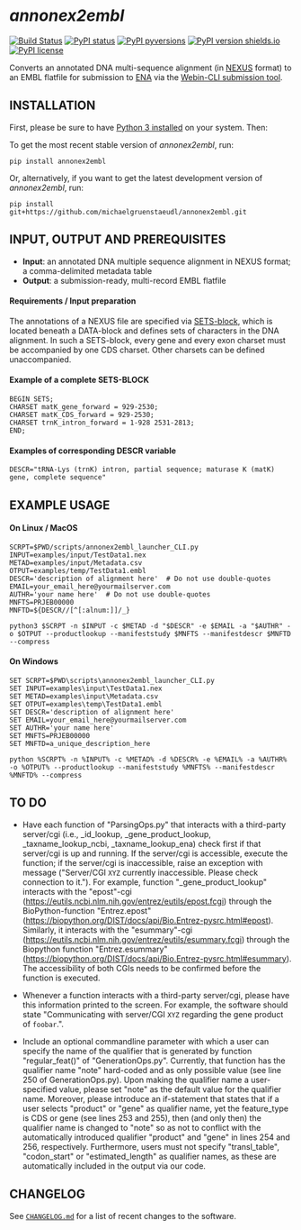 *annonex2embl*
==============

[![Build Status](https://travis-ci.com/michaelgruenstaeudl/annonex2embl.svg?branch=master)](https://travis-ci.com/michaelgruenstaeudl/annonex2embl)
[![PyPI status](https://img.shields.io/pypi/status/annonex2embl.svg)](https://pypi.python.org/pypi/annonex2embl/)
[![PyPI pyversions](https://img.shields.io/pypi/pyversions/annonex2embl.svg)](https://pypi.python.org/pypi/annonex2embl/)
[![PyPI version shields.io](https://img.shields.io/pypi/v/annonex2embl.svg)](https://pypi.python.org/pypi/annonex2embl/)
[![PyPI license](https://img.shields.io/pypi/l/annonex2embl.svg)](https://pypi.python.org/pypi/annonex2embl/)

Converts an annotated DNA multi-sequence alignment (in [NEXUS](http://wiki.christophchamp.com/index.php?title=NEXUS_file_format) format) to an EMBL flatfile for submission to [ENA](http://www.ebi.ac.uk/ena) via the [Webin-CLI submission tool](https://ena-docs.readthedocs.io/en/latest/cli_05.html).


## INSTALLATION
First, please be sure to have [Python 3 installed](https://www.python.org/downloads/) on your system. Then:

To get the most recent stable version of *annonex2embl*, run:

    pip install annonex2embl

Or, alternatively, if you want to get the latest development version of *annonex2embl*, run:

    pip install git+https://github.com/michaelgruenstaeudl/annonex2embl.git


## INPUT, OUTPUT AND PREREQUISITES
* **Input**: an annotated DNA multiple sequence alignment in NEXUS format; a comma-delimited metadata table
* **Output**: a submission-ready, multi-record EMBL flatfile

#### Requirements / Input preparation
The annotations of a NEXUS file are specified via [SETS-block](http://hydrodictyon.eeb.uconn.edu/eebedia/index.php/Phylogenetics:_NEXUS_Format), which is located beneath a DATA-block and defines sets of characters in the DNA alignment. In such a SETS-block, every gene and every exon charset must be accompanied by one CDS charset. Other charsets can be defined unaccompanied.

#### Example of a complete SETS-BLOCK
```
BEGIN SETS;
CHARSET matK_gene_forward = 929-2530;
CHARSET matK_CDS_forward = 929-2530;
CHARSET trnK_intron_forward = 1-928 2531-2813;
END;
```

#### Examples of corresponding DESCR variable
```
DESCR="tRNA-Lys (trnK) intron, partial sequence; maturase K (matK) gene, complete sequence"
```

## EXAMPLE USAGE
#### On Linux / MacOS
```
SCRPT=$PWD/scripts/annonex2embl_launcher_CLI.py
INPUT=examples/input/TestData1.nex
METAD=examples/input/Metadata.csv
OTPUT=examples/temp/TestData1.embl
DESCR='description of alignment here'  # Do not use double-quotes
EMAIL=your_email_here@yourmailserver.com
AUTHR='your name here'  # Do not use double-quotes
MNFTS=PRJEB00000
MNFTD=${DESCR//[^[:alnum:]]/_}

python3 $SCRPT -n $INPUT -c $METAD -d "$DESCR" -e $EMAIL -a "$AUTHR" -o $OTPUT --productlookup --manifeststudy $MNFTS --manifestdescr $MNFTD --compress
```

#### On Windows
```
SET SCRPT=$PWD\scripts\annonex2embl_launcher_CLI.py
SET INPUT=examples\input\TestData1.nex
SET METAD=examples\input\Metadata.csv
SET OTPUT=examples\temp\TestData1.embl
SET DESCR='description of alignment here'
SET EMAIL=your_email_here@yourmailserver.com
SET AUTHR='your name here'
SET MNFTS=PRJEB00000
SET MNFTD=a_unique_description_here

python %SCRPT% -n %INPUT% -c %METAD% -d %DESCR% -e %EMAIL% -a %AUTHR% -o %OTPUT% --productlookup --manifeststudy %MNFTS% --manifestdescr %MNFTD% --compress
```

## TO DO
* Have each function of "ParsingOps.py" that interacts with a third-party server/cgi (i.e., _id_lookup, _gene_product_lookup, _taxname_lookup_ncbi, _taxname_lookup_ena) check first if that server/cgi is up and running. If the server/cgi is accessible, execute the function; if the server/cgi is inaccessible, raise an exception with message ("Server/CGI `XYZ` currently inaccessible. Please check connection to it."). For example, function "_gene_product_lookup" interacts with the "epost"-cgi (https://eutils.ncbi.nlm.nih.gov/entrez/eutils/epost.fcgi) through the BioPython-function "Entrez.epost" (https://biopython.org/DIST/docs/api/Bio.Entrez-pysrc.html#epost). Similarly, it interacts with the "esummary"-cgi (https://eutils.ncbi.nlm.nih.gov/entrez/eutils/esummary.fcgi) through the Biopython function "Entrez.esummary" (https://biopython.org/DIST/docs/api/Bio.Entrez-pysrc.html#esummary). The accessibility of both CGIs needs to be confirmed before the function is executed.

* Whenever a function interacts with a third-party server/cgi, please have this information printed to the screen. For example, the software should state "Communicating with server/CGI `XYZ` regarding the gene product of `foobar`.".

* Include an optional commandline parameter with which a user can specify the name of the qualifier that is generated by function "regular_feat()" of "GenerationOps.py". Currently, that function has the qualifier name "note" hard-coded and as only possible value (see line 250 of GenerationOps.py). Upon making the qualifier name a user-specified value, please set "note" as the default value for the qualifier name. Moreover, please introduce an if-statement that states that if a user selects "product" or "gene" as qualifier name, yet the feature_type is CDS or gene (see lines 253 and 255), then (and only then) the qualifier name is changed to "note" so as not to conflict with the automatically introduced qualifier "product" and "gene" in lines 254 and 256, respectively. Furthermore, users must not specify "transl_table", "codon_start" or "estimated_length" as qualifier names, as these are automatically included in the output via our code.

<!--
## TESTING
    python3 -m unittest discover -s tests -p "*_test.py"
    python3 -m unittest discover -s tests -p "*_test.py" -v  # verbose version
    pytest  # on Linux only, if python-pytest installed via pip
-->

## CHANGELOG
See [`CHANGELOG.md`](CHANGELOG.md) for a list of recent changes to the software.

